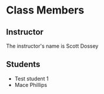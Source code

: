 # Class Members

## Instructor

The instructor's name is Scott Dossey

## Students

* Test student 1
* Mace Phillips
